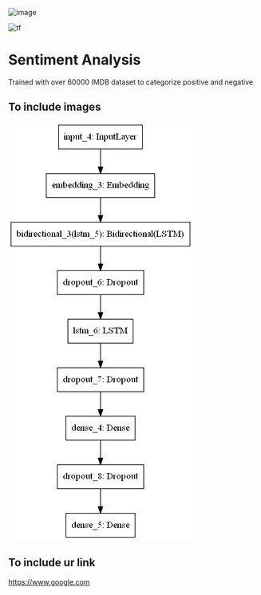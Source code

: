 <a><img alt = 'image' src="https://img.shields.io/badge/Spyder%20Ide-FF0000?style=for-the-badge&logo=spyder%20ide&logoColor=white"></a>

<a><img alt='tf' src="https://img.shields.io/badge/TensorFlow-FF6F00?style=for-the-badge&logo=tensorflow&logoColor=white"></a>


# Sentiment Analysis
 Trained with over 60000 IMDB dataset to categorize positive and negative

## To include images
![model_architecture](static/model.png)

## To include ur link
https://www.google.com
